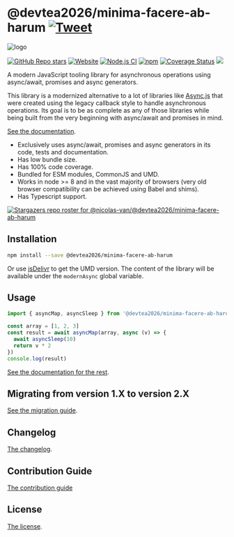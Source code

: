 # @devtea2026/minima-facere-ab-harum [![Tweet](https://img.shields.io/twitter/url/http/shields.io.svg?style=social)](https://twitter.com/intent/tweet?text=Meet%20this%20awesome%20library&url=https://github.com/devtea2026/minima-facere-ab-harum&via=nicolasvanhoren&hashtags=javascript,asyncawait,async,libraries,programming)

![logo](https://github.com/devtea2026/minima-facere-ab-harum/raw/master/img/facebook_cover_photo_2_680.png)

[![GitHub Repo stars](https://img.shields.io/github/stars/nicolas-van/@devtea2026/minima-facere-ab-harum?style=social)](https://github.com/devtea2026/minima-facere-ab-harum/stargazers) [![Website](https://img.shields.io/website.svg?url=http%3A%2F%2Fnicolas-van.github.io%2F@devtea2026/minima-facere-ab-harum)](https://nicolas-van.github.io/@devtea2026/minima-facere-ab-harum)
[![Node.js CI](https://github.com/devtea2026/minima-facere-ab-harum/workflows/Node.js%20CI/badge.svg)](https://github.com/devtea2026/minima-facere-ab-harum/actions) [![npm](https://img.shields.io/npm/v/@devtea2026/minima-facere-ab-harum)](https://www.npmjs.com/package/@devtea2026/minima-facere-ab-harum) [![Coverage Status](https://coveralls.io/repos/github/nicolas-van/@devtea2026/minima-facere-ab-harum/badge.svg?branch=master)](https://coveralls.io/github/nicolas-van/@devtea2026/minima-facere-ab-harum?branch=master) [![](https://data.jsdelivr.com/v1/package/npm/@devtea2026/minima-facere-ab-harum/badge)](https://www.jsdelivr.com/package/npm/@devtea2026/minima-facere-ab-harum)

A modern JavaScript tooling library for asynchronous operations using async/await, promises and async generators.

This library is a modernized alternative to a lot of libraries like [Async.js](https://caolan.github.io/async/v3/) that were created using the legacy callback style to handle asynchronous operations. Its goal is to be as complete as any of those libraries while being built from the very beginning with async/await and promises in mind.

[See the documentation](https://nicolas-van.github.io/@devtea2026/minima-facere-ab-harum).

* Exclusively uses async/await, promises and async generators in its code, tests and documentation.
* Has low bundle size.
* Has 100% code coverage.
* Bundled for ESM modules, CommonJS and UMD.
* Works in node >= 8 and in the vast majority of browsers (very old browser compatibility can be achieved using Babel and shims).
* Has Typescript support.

[![Stargazers repo roster for @nicolas-van/@devtea2026/minima-facere-ab-harum](https://reporoster.com/stars/nicolas-van/@devtea2026/minima-facere-ab-harum)](https://github.com/devtea2026/minima-facere-ab-harum/stargazers)

## Installation

```bash
npm install --save @devtea2026/minima-facere-ab-harum
```

Or use [jsDelivr](https://www.jsdelivr.com/package/npm/@devtea2026/minima-facere-ab-harum) to get the UMD version. The content of the library will be available under the `modernAsync` global variable.

## Usage

```javascript
import { asyncMap, asyncSleep } from '@devtea2026/minima-facere-ab-harum'

const array = [1, 2, 3]
const result = await asyncMap(array, async (v) => {
  await asyncSleep(10)
  return v * 2
})
console.log(result)
```

[See the documentation for the rest](https://nicolas-van.github.io/@devtea2026/minima-facere-ab-harum).

## Migrating from version 1.X to version 2.X

[See the migration guide](https://github.com/devtea2026/minima-facere-ab-harum/blob/master/version-1-to-2-guide.md).

## Changelog

[The changelog](https://github.com/devtea2026/minima-facere-ab-harum/blob/master/CHANGELOG.md).

## Contribution Guide

[The contribution guide](https://github.com/devtea2026/minima-facere-ab-harum/blob/master/CONTRIBUTING.md)

## License

[The license](https://github.com/devtea2026/minima-facere-ab-harum/blob/master/LICENSE.md).
